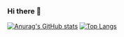 ### Hi there 👋

<!--
**KazukiTakeuchi/KazukiTakeuchi** is a ✨ _special_ ✨ repository because its `README.md` (this file) appears on your GitHub profile.

Here are some ideas to get you started:

- 🔭 I’m currently working on ...
- 🌱 I’m currently learning ...
- 👯 I’m looking to collaborate on ...
- 🤔 I’m looking for help with ...
- 💬 Ask me about ...
- 📫 How to reach me: ...
- 😄 Pronouns: ...
- ⚡ Fun fact: ...
-->

[![Anurag's GitHub stats](https://github-readme-stats.vercel.app/api?username=KazukiTakeuchi)](https://github.com/anuraghazra/github-readme-stats)
[![Top Langs](https://github-readme-stats.vercel.app/api/top-langs/?username=KazukiTakeuchi&theme=tokyonight&show_icons=true&layout=compact)](https://github.com/mo-ri-regen/github-readme-stats)
